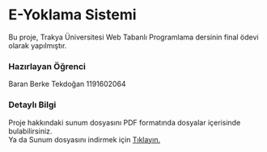 # E-Yoklama Sistemi 
Bu proje, Trakya Üniversitesi Web Tabanlı Programlama dersinin final ödevi olarak yapılmıştır.

### Hazırlayan Öğrenci
Baran Berke Tekdoğan
1191602064

### Detaylı Bilgi
Proje hakkındaki sunum dosyasını PDF formatında dosyalar içerisinde bulabilirsiniz.
<br>Ya da 
Sunum dosyasını indirmek için <a href="https://github.com/ByLien/E-Yoklama-Sistemi/raw/main/E-Yoklama%20Sunum.pdf">Tıklayın.</a>

